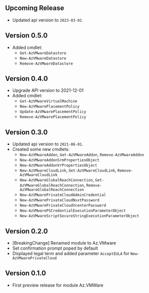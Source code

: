 <!--
    Please leave this section at the top of the change log.

    Changes for the upcoming release should go under the section titled "Upcoming Release", and should adhere to the following format:

    ## Upcoming Release
    * Overview of change #1
        - Additional information about change #1
    * Overview of change #2
        - Additional information about change #2
        - Additional information about change #2
    * Overview of change #3
    * Overview of change #4
        - Additional information about change #4

    ## YYYY.MM.DD - Version X.Y.Z (Previous Release)
    * Overview of change #1
        - Additional information about change #1
-->
## Upcoming Release
* Updated api version to `2023-03-01`

## Version 0.5.0
* Added cmdlet:
    - `Get-AzVMwareDatastore`
    - `New-AzVMwareDatastore`
    - `Remove-AzVMwareDatastore`

## Version 0.4.0
* Upgrade API version to 2021-12-01
* Added cmdlet:
    - `Get-AzVMwareVirtualMachine`
    - `New-AzVMwarePlacementPolicy`
    - `Update-AzVMwarePlacementPolicy`
    - `Remove-AzVMwarePlacementPolicy`

## Version 0.3.0
* Updated api version to `2021-06-01`.
* Created some new cmdlets:
  * `New-AzVMwareAddon`, `Get-AzVMwareAddon`, `Remove-AzVMwareAddon`
  * `New-AzVMwareAddonSrmPropertiesObject`
  * `New-AzVMwareAddonVrPropertiesObject`
  * `New-AzVMwareCloudLink`, `Get-AzVMwareCloudLink`, `Remove-AzVMwareCloudLink`
  * `New-AzVMwareGlobalReachConnection`, `Get-AzVMwareGlobalReachConnection`, `Remove-AzVMwareGlobalReachConnection`
  * `New-AzVMwarePrivateCloudAdminCredential`
  * `New-AzVMwarePrivateCloudNsxtPassword`
  * `New-AzVMwarePrivateCloudVcenterPassword`
  * `New-AzVMwarePSCredentialExecutionParameterObject`
  * `New-AzVMwareScriptSecureStringExecutionParameterObject`

## Version 0.2.0
* [BreakingChange] Renamed module to Az.VMware
* Set confirmation prompt poped by default
* Displayed legal term and added parameter `AcceptEULA` for `New-AzVMwarePrivateCloud`

## Version 0.1.0
* First preview release for module Az.VMWare

